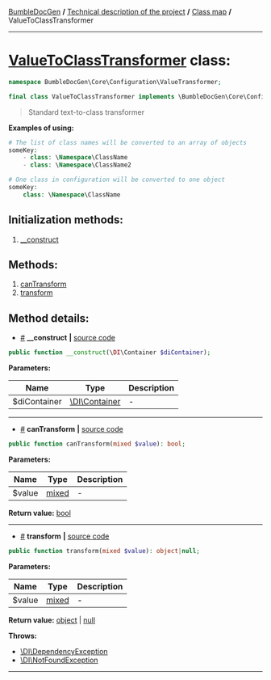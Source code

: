 <!-- {% raw %} -->
<embed> <a href="/docs/readme.md">BumbleDocGen</a> <b>/</b> <a href="/docs/tech/readme.md">Technical description of the project</a> <b>/</b> <a href="/docs/tech/map.md">Class map</a> <b>/</b> ValueToClassTransformer<hr> </embed>

<h1>
    <a href="https://github.com/bumble-tech/bumble-doc-gen/blob/master/src/Core/Configuration/ValueTransformer/ValueToClassTransformer.php#L26">ValueToClassTransformer</a> class:
</h1>





```php
namespace BumbleDocGen\Core\Configuration\ValueTransformer;

final class ValueToClassTransformer implements \BumbleDocGen\Core\Configuration\ValueTransformer\ValueTransformerInterface
```

<blockquote>Standard text-to-class transformer</blockquote>


<b>Examples of using:</b>

```php
# The list of class names will be converted to an array of objects
someKey:
    - class: \Namespace\ClassName
    - class: \Namespace\ClassName2

```

```php
# One class in configuration will be converted to one object
someKey:
    class: \Namespace\ClassName

```






<h2>Initialization methods:</h2>

<ol>
<li>
    <a href="#m-construct">__construct</a>
    </li>
</ol>

<h2>Methods:</h2>

<ol>
<li>
    <a href="#mcantransform">canTransform</a>
    </li>
<li>
    <a href="#mtransform">transform</a>
    </li>
</ol>







<h2>Method details:</h2>

<div class='method_description-block'>

<ul>
<li><a name="m-construct" href="#m-construct">#</a>
 <b>__construct</b>
    <b>|</b> <a href="https://github.com/bumble-tech/bumble-doc-gen/blob/master/src/Core/Configuration/ValueTransformer/ValueToClassTransformer.php#L28">source code</a></li>
</ul>

```php
public function __construct(\DI\Container $diContainer);
```



<b>Parameters:</b>

<table>
    <thead>
    <tr>
        <th>Name</th>
        <th>Type</th>
        <th>Description</th>
    </tr>
    </thead>
    <tbody>
            <tr>
            <td>$diContainer</td>
            <td><a href='#'>\DI\Container</a></td>
            <td>-</td>
        </tr>
        </tbody>
</table>



</div>
<hr>
<div class='method_description-block'>

<ul>
<li><a name="mcantransform" href="#mcantransform">#</a>
 <b>canTransform</b>
    <b>|</b> <a href="https://github.com/bumble-tech/bumble-doc-gen/blob/master/src/Core/Configuration/ValueTransformer/ValueToClassTransformer.php#L32">source code</a></li>
</ul>

```php
public function canTransform(mixed $value): bool;
```



<b>Parameters:</b>

<table>
    <thead>
    <tr>
        <th>Name</th>
        <th>Type</th>
        <th>Description</th>
    </tr>
    </thead>
    <tbody>
            <tr>
            <td>$value</td>
            <td><a href='https://www.php.net/manual/en/language.types.mixed.php'>mixed</a></td>
            <td>-</td>
        </tr>
        </tbody>
</table>

<b>Return value:</b> <a href='https://www.php.net/manual/en/language.types.boolean.php'>bool</a>


</div>
<hr>
<div class='method_description-block'>

<ul>
<li><a name="mtransform" href="#mtransform">#</a>
 <b>transform</b>
    <b>|</b> <a href="https://github.com/bumble-tech/bumble-doc-gen/blob/master/src/Core/Configuration/ValueTransformer/ValueToClassTransformer.php#L41">source code</a></li>
</ul>

```php
public function transform(mixed $value): object|null;
```



<b>Parameters:</b>

<table>
    <thead>
    <tr>
        <th>Name</th>
        <th>Type</th>
        <th>Description</th>
    </tr>
    </thead>
    <tbody>
            <tr>
            <td>$value</td>
            <td><a href='https://www.php.net/manual/en/language.types.mixed.php'>mixed</a></td>
            <td>-</td>
        </tr>
        </tbody>
</table>

<b>Return value:</b> <a href='https://www.php.net/manual/en/language.types.object.php'>object</a> | <a href='https://www.php.net/manual/en/language.types.null.php'>null</a>


<b>Throws:</b>
<ul>
<li>
    <a href="#">\DI\DependencyException</a></li>

<li>
    <a href="#">\DI\NotFoundException</a></li>

</ul>

</div>
<hr>

<!-- {% endraw %} -->